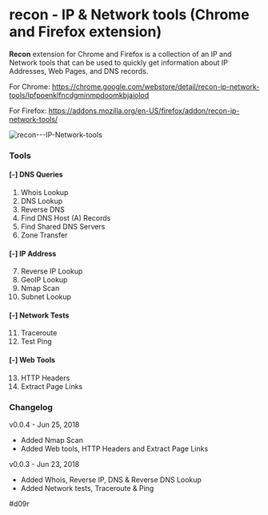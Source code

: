 # recon - IP & Network tools (Chrome and Firefox extension)
**Recon** extension for Chrome and Firefox is a collection of an IP and Network tools that can be used to quickly get information about IP Addresses, Web Pages, and DNS records.

For Chrome: https://chrome.google.com/webstore/detail/recon-ip-network-tools/lpfpoenklfncdgminmpdoomkbjaiolod

For Firefox: https://addons.mozilla.org/en-US/firefox/addon/recon-ip-network-tools/

![recon---IP-Network-tools](https://lh3.googleusercontent.com/IDrf538HLg5t29fjDTl44doUZvmzuYcAn_ceyDbij_BzrswtgnLBvYx9VuNUVrl3Keg1t15fmA=w1200-h800)

### Tools

#### [-] DNS Queries
 1. Whois Lookup
 2. DNS Lookup
 3. Reverse DNS
 4. Find DNS Host (A) Records
 5. Find Shared DNS Servers
 6. Zone Transfer

#### [-] IP Address

 7. Reverse IP Lookup
 8. GeoIP Lookup
 9. Nmap Scan
 10. Subnet Lookup

#### [-] Network Tests

 11. Traceroute
 12. Test Ping

#### [-] Web Tools

 13. HTTP Headers
 14. Extract Page Links
 
### Changelog
v0.0.4 - Jun 25, 2018
- Added Nmap Scan
- Added Web tools, HTTP Headers and Extract Page Links

v0.0.3 - Jun 23, 2018
- Added Whois, Reverse IP, DNS & Reverse DNS Lookup
- Added Network tests, Traceroute & Ping
 
 
#d09r
